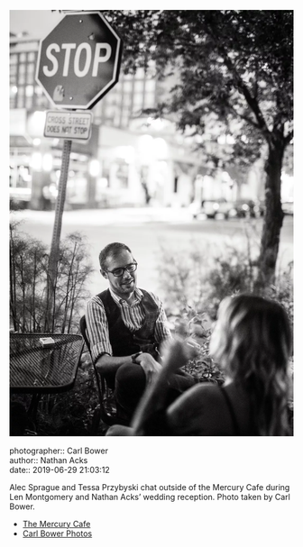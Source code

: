 ![Alec Sprague and Tessa Przybyski chat outside of the Mercury Cafe](assets/2019-06-29-set-4-the-dance-19.webp)

photographer:: Carl Bower  
author:: Nathan Acks  
date:: 2019-06-29 21:03:12

Alec Sprague and Tessa Przybyski chat outside of the Mercury Cafe during Len Montgomery and Nathan Acks’ wedding reception. Photo taken by Carl Bower.

* [The Mercury Cafe](http://mercurycafe.com)
* [Carl Bower Photos](https://carlbowerphotos.com)
